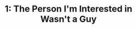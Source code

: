---
layout: translation_page
title: "1: The Person I'm Interested in Wasn't a Guy"
source-url: https://twitter.com/agu_knzm/status/1512998788025110532
---